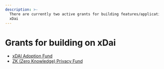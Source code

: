 ```yaml
---
description: >-
  There are currently two active grants for building features/applications on
  xDai
---
```


# Grants for building on xDai

* [xDAI Adoption Fund](xdai-adoption-fund.md)
* [ZK \(Zero Knowledge\) Privacy Fund](zk-zero-knowledge-privacy-fund.md)

